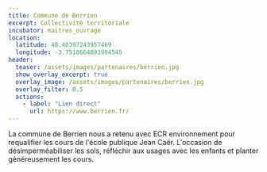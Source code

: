 ```yaml
---
title: Commune de Berrien
excerpt: Collectivité territoriale
incubator: maitres_ouvrage
location:
  latitude: 48.40397243957469 
  longitude: -3.7518664893904545
header:
  teaser: /assets/images/partenaires/berrien.jpg
  show_overlay_excerpt: true
  overlay_image: /assets/images/partenaires/berrien.jpg
  overlay_filter: 0.5
  actions:
    - label: "Lien direct"
      url: https://www.berrien.fr/
---
```


La commune de Berrien nous a retenu avec ECR environnement pour requalifier les cours de l'école publique Jean Caër. L'occasion de désimperméabiliser les sols, réfléchir aux usages avec les enfants et planter généreusement les cours.